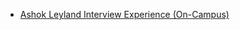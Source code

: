  - [Ashok Leyland Interview Experience (On-Campus)](https://www.geeksforgeeks.org/ashok-leyland-interview-experience-campus/)